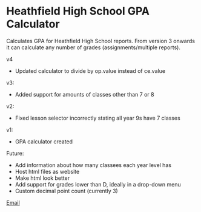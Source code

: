 # Heathfield High School GPA Calculator
Calculates GPA for Heathfield High School reports. From version 3 onwards it can calculate any number of grades (assignments/multiple reports).

v4
- Updated calculator to divide by op.value instead of ce.value

v3:
- Added support for amounts of classes other than 7 or 8

v2:
- Fixed lesson selector incorrectly stating all year 9s have 7 classes

v1:
- GPA calculator created

Future:
- Add information about how many classees each year level has
- Host html files as website
- Make html look better
- Add support for grades lower than D, ideally in a drop-down menu
- Custom decimal point count (currently 3)

[Email](mailto:Josh.Newman429@schools.sa.edu.au?subject=Heathfield%20HS%20GPA%20Calculator)
